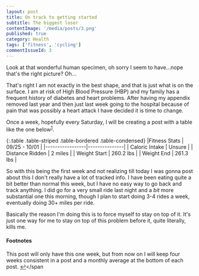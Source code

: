 ```yaml
---
layout: post
title: On track to getting started
subtitle: The biggest loser
contentImage: '/media/posts/3.png'
published: true
category: Health
tags: ['fitness', 'cycling']
commentIssueId: 3
---
```

Look at that wonderful human specimen, oh sorry I seem to have...nope that's the right picture? Oh...

That's right I am not exactly in the best shape, and that is just what is on the surface. I am at risk of High Blood Pressure (HBP) and my family has a frequent history of diabetes and heart problems. After having my appendix removed last year and then just last week going to the hospital because of pain that was possibly a heart attack I have decided it is time to change<!--more-->.

Once a week, hopefully every Saturday, I will be creating a post with a table like the one below<sup name="c1">[1](#fn1)</sup>.

{:.table .table-striped .table-bordered .table-condensed}
|Fitness Stats    | 09/25 - 10/01 |
|-----------------|---------------|
| Caloric Intake  |   Unsure      |
| Distance Ridden |   2 miles     |
| Weight Start    |   260.2 lbs   |
| Weight End      |   261.3 lbs   |

So with this being the first week and not realizing till today I was gonna post about this I don't really have a lot of tracked info. I have been eating quite a bit better than normal this week, but I have no easy way to go back and track anything. I did go for a very small ride last night and a *bit* more substantial one this morning, though I plan to start doing 3-4 rides a week, eventually doing 30+ miles per ride.

Basically the reason I'm doing this is to force myself to stay on top of it. It's just one way for me  to stay on top of this problem before it, quite literally, kills me.

<h4>Footnotes</h4>

<span name="fn1">This post will only have this one week, but from now on I will keep four weeks consistent in a post and a monthly average at the bottom of each post. [&#8617;](#c1)</span
